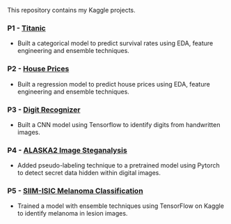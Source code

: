 This repository contains my Kaggle projects. 

### P1 - [Titanic](https://www.kaggle.com/c/titanic)
- Built a categorical model to predict survival rates using EDA, feature engineering and ensemble techniques.

### P2 - [House Prices](https://www.kaggle.com/c/house-prices-advanced-regression-techniques)
- Built a regression model to predict house prices using EDA, feature engineering and ensemble techniques. 

### P3 - [Digit Recognizer](https://www.kaggle.com/c/digit-recognizer)
- Built a CNN model using Tensorflow to identify digits from handwritten images.

### P4 - [ALASKA2 Image Steganalysis](https://www.kaggle.com/c/alaska2-image-steganalysis)
- Added pseudo-labeling technique to a pretrained model using Pytorch to detect secret data hidden within digital images.

### P5 - [SIIM-ISIC Melanoma Classification](https://www.kaggle.com/c/siim-isic-melanoma-classification)
- Trained a model with ensemble techniques using TensorFlow on Kaggle to identify melanoma in lesion images.

